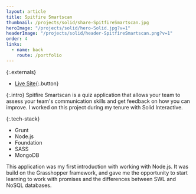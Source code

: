 ```yaml
---
layout: article
title: Spitfire Smartscan
thumbnail: /projects/solid/share-SpitfireSmartscan.jpg
heroImage: "/projects/solid/hero-Solid.jpg?v=1"
headerImage: "/projects/solid/header-SpitfireSmartscan.png?v=1"
order: 4
links:
  - name: back
    route: /portfolio
---
```

{:.externals}
 - [Live Site](http://spitfiresmartscan.org/){:.button}

{:.intro}
Spitfire Smartscan is a quiz application that allows your team to assess your team's communication skills and get feedback on how you can improve. I worked on this project during my tenure with Solid Interactive.

{:.tech-stack}
 - Grunt
 - Node.js
 - Foundation
 - SASS
 - MongoDB

This application was my first introduction with working with Node.js. It was build on the Grasshopper framework, and gave me the opportunity to start learning to work with promises and the differences between SWL and NoSQL databases.
